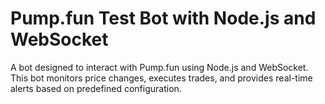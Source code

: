 # Pump.fun Test Bot with Node.js and WebSocket 
A bot designed to interact with Pump.fun using Node.js and WebSocket. This bot monitors price changes, executes trades, and provides real-time alerts based on predefined configuration. 
